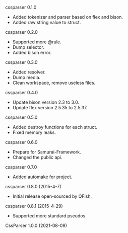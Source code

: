 cssparser 0.1.0
* Added tokenizer and parser based on flex and bison.
* Added raw string value to struct.

cssparser 0.2.0
* Supported more @rule.
* Dump selector.
* Added bison error.

cssparser 0.3.0
* Added resolver.
* Dump media.
* Clean workspace, remove useless files.

cssparser 0.4.0
* Update bison version 2.3 to 3.0.
* Update flex version 2.5.35 to 2.5.37.

cssparser 0.5.0
* Added destroy functions for each struct.
* Fixed memory leaks.

cssparser 0.6.0
* Prepare for Samurai-Framework.
* Changed the public api.

cssparser 0.7.0
* Added automake for project.

cssparser 0.8.0 (2015-4-7)
* Initial release open-sourced by QFish.

cssparser 0.8.1 (2015-4-29)
* Supported more standard pseudos.

CssParser 1.0.0 (2021-08-09)

